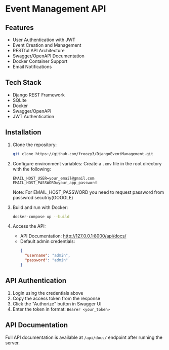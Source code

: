 # Event Management API


## Features
- User Authentication with JWT
- Event Creation and Management
- RESTful API Architecture
- Swagger/OpenAPI Documentation
- Docker Container Support
- Email Notifications

## Tech Stack
- Django REST Framework
- SQLite
- Docker
- Swagger/OpenAPI
- JWT Authentication

## Installation

1. Clone the repository:
   ```bash
   git clone https://github.com/froozy3/DjangoEventManagement.git
   ```

2. Configure environment variables:
   Create a `.env` file in the root directory with the following:
   ```env
   EMAIL_HOST_USER=your_email@gmail.com
   EMAIL_HOST_PASSWORD=your_app_password
   ```
   Note: For EMAIL_HOST_PASSWORD you need to request password from passwrod secutriy(GOOGLE)

3. Build and run with Docker:
   ```bash
   docker-compose up --build
   ```

4. Access the API:
   - API Documentation: http://127.0.0.1:8000/api/docs/
   - Default admin credentials:
     ```json
     {
       "username": "admin",
       "password": "admin"
     }
     ```

## API Authentication
1. Login using the credentials above
2. Copy the access token from the response
3. Click the "Authorize" button in Swagger UI
4. Enter the token in format: `Bearer <your_token>`

## API Documentation
Full API documentation is available at `/api/docs/` endpoint after running the server.
